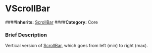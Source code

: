 #  VScrollBar  
####**Inherits:** [ScrollBar](class_scrollbar)
####**Category:** Core

###  Brief Description  
Vertical version of [ScrollBar](class_scrollbar), which goes from left (min) to right (max).

